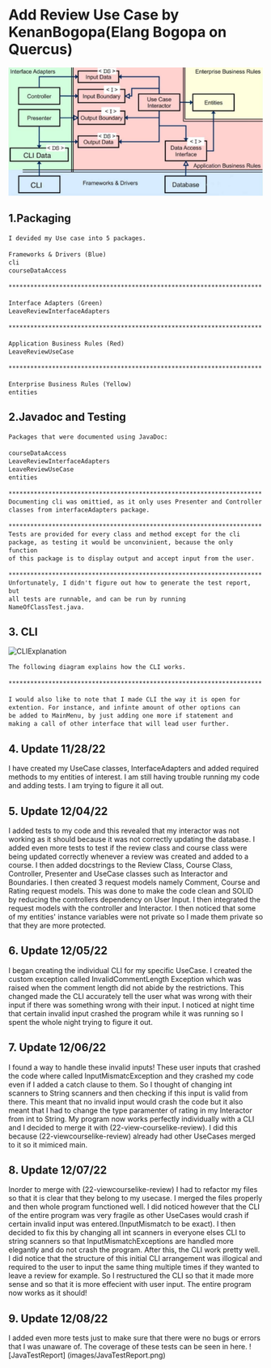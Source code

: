 # Add Review Use Case by KenanBogopa(Elang Bogopa on Quercus)

![CAExplanation](images/CAExplanation.png)

 ## 1.Packaging

    I devided my Use case into 5 packages.
    
    Frameworks & Drivers (Blue)
    cli
    courseDataAccess
    
    **********************************************************************
    
    Interface Adapters (Green)
    LeaveReviewInterfaceAdapters

    **********************************************************************

    Application Business Rules (Red)
    LeaveReviewUseCase

    **********************************************************************

    Enterprise Business Rules (Yellow)
    entities
    


## 2.Javadoc and Testing
    
    Packages that were documented using JavaDoc:

    courseDataAccess
    LeaveReviewInterfaceAdapters
    LeaveReviewUseCase
    entities
    
    **********************************************************************
    Documenting cli was omittied, as it only uses Presenter and Controller
    classes from interfaceAdapters package.

    **********************************************************************
    Tests are provided for every class and method except for the cli
    package, as testing it would be unconvinient, because the only function
    of this package is to display output and accept input from the user.

    **********************************************************************
    Unfortunately, I didn't figure out how to generate the test report, but
    all tests are runnable, and can be run by running NameOfClassTest.java.
    



## 3. CLI

![CLIExplanation](images/CLIExplanation.jpg)

    The following diagram explains how the CLI works.

    **********************************************************************

    I would also like to note that I made CLI the way it is open for 
    extention. For instance, and infinte amount of other options can
    be added to MainMenu, by just adding one more if statement and
    making a call of other interface that will lead user further.

## 4. Update 11/28/22

I have created my UseCase classes, InterfaceAdapters and added required methods to my entities of interest.
I am still having trouble running my code and adding tests. I am trying to figure it all out.


## 5. Update 12/04/22

I added tests to my code  and this revealed that my interactor was not working as it should because it was not correctly updating the database.
I added even more tests to test if the review class and course class were being updated correctly whenever a review was created and added to a course.
I then added docstrings to the Review Class, Course Class, Controller, Presenter and UseCase classes such as Interactor and Boundaries.
I then created 3 request models namely Comment, Course and Rating request models. This was done to make the code clean and SOLID by reducing the controllers dependency on User Input.
I then integrated the request models with the controller and Interactor.
I then noticed that some of my entities' instance variables were not private so I made them private so that they are more protected.

## 6. Update 12/05/22

I began creating the individual CLI for my specific UseCase.
I created the custom exception called InvalidCommentLength Exception which was raised when the comment length did not abide by the restrictions.
This changed made the CLI accurately tell the user what was wrong with their input if there was something wrong with their input.
I noticed at night time that certain invalid input crashed the program while it was running so I spent the whole night trying to figure it out.

## 7. Update 12/06/22

I found a way to handle these invalid inputs! These user inputs that crashed the code where called InputMismatcException and they crashed my code even if I added a catch clause to them.
So I thought of changing int scanners to String scanners and then checking if this input is valid from there. This meant that no invalid input would crash the code but it also meant that I had to change the type paramenter of rating in my Interactor from int to String.
My program now works perfectly individually with a CLI and I decided to merge it with (22-view-courselike-review). I did this because (22-viewcourselike-review) already had other UseCases merged to it so it mimiced main.

## 8. Update 12/07/22

Inorder to merge with (22-viewcourselike-review) I had to refactor my files so that it is clear that they belong to my usecase.
I merged the files properly and then whole program functioned well.
I did noticed however that the CLI of the entire program was very fragile as other UseCases would crash if certain invalid input was entered.(InputMismatch to be exact).
I then decided to fix this by changing all int scanners in everyone elses CLI to string scanners so that InputMismatchExceptions are handled more elegantly and do not crash the program.
After this, the CLI work pretty well.
I did notice that the structure of this initial CLI arrangement was illogical and required to the user to input the same thing multiple times if they wanted to leave a review for example.
So I restructured the CLI so that it made more sense and so that it is more effecient with user input.
The entire program now works as it should!

## 9. Update 12/08/22

I added even more tests just to make sure that there were no bugs or errors that I was unaware of. The coverage of these tests can be seen in here.
![JavaTestReport] (images/JavaTestReport.png)



